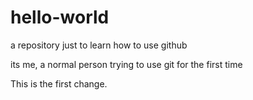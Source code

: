 # hello-world
a repository just to learn how to use github

its me, a normal person trying to use git for the first time

This is the first change.
